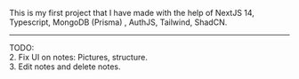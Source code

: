 This is my first project that I have made with the help of NextJS 14, Typescript, MongoDB (Prisma) , AuthJS, Tailwind, ShadCN.


---------------
TODO: <br/>
2. Fix UI on notes: Pictures, structure. <br/>
3. Edit notes and delete notes.
